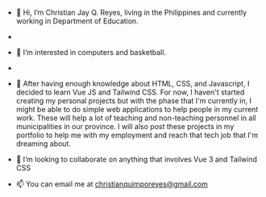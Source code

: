 - 👋 Hi, I’m Christian Jay Q. Reyes, living in the Philippines and currently working in Department of Education. 
- 
- 👀 I’m interested in computers and basketball.
- 
- 🌱 After having enough knowledge about HTML, CSS, and Javascript, I decided to learn Vue JS and Tailwind CSS. 
  For now, I haven't started creating my personal projects but with the phase that I'm currently in, I might be able to  do simple 
  web applications to help people in my current work. These will help a lot of teaching and non-teaching personnel in all municipalities in our province.
  I will also post these projects in my portfolio to help me with my employment and reach that tech job that I'm dreaming about.
  
- 💞️ I’m looking to collaborate on anything that involves Vue 3 and Tailwind CSS

- 📫 You can email me at christianquimporeyes@gmail.com

